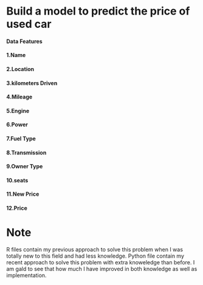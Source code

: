 # Build a model to predict the price of used car 
#### Data Features
#### 1.Name
#### 2.Location
#### 3.kilometers Driven 
#### 4.Mileage
#### 5.Engine
#### 6.Power
#### 7.Fuel Type
#### 8.Transmission
#### 9.Owner Type
#### 10.seats
#### 11.New Price
#### 12.Price

# Note
R files contain my previous approach to solve this problem when I was totally new to this field and had less knowledge.
Python file contain my recent approach to solve this problem with extra knoweledge than before.
I am gald to see that how much I have improved in both knowledge as well as implementation.
